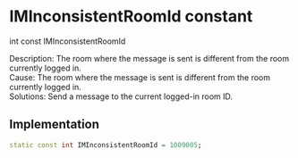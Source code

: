 


# IMInconsistentRoomId constant







int const IMInconsistentRoomId
  




<p>Description: The room where the message is sent is different from the room currently logged in. <br>Cause: The room where the message is sent is different from the room currently logged in. <br>Solutions: Send a message to the current logged-in room ID.</p>



## Implementation

```dart
static const int IMInconsistentRoomId = 1009005;
```







